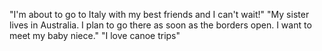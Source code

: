 "I'm about to go to Italy with my best friends and I can't wait!"
"My sister lives in Australia. I plan to go there as soon as the borders open. I want to meet my baby niece."
"I love canoe trips"
